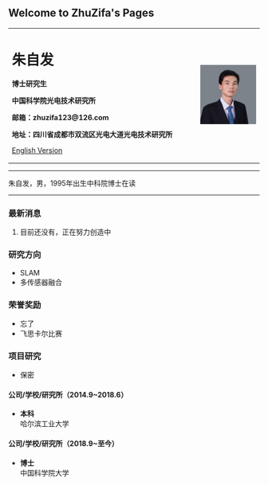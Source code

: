 ## Welcome to ZhuZifa's Pages

<table border="0">
  <tr>
    <td width="75%">
      <h1>朱自发</h1>
      <p><b>博士研究生</b></p>
      <p><b>中国科学院光电技术研究所</b></p>
      <p><b>邮箱：zhuzifa123@126.com</b></p>
      <p><b>地址：四川省成都市双流区光电大道光电技术研究所</b></p>
      <p><a href="/index-en.html">English Version</a></p>
    </td>
    <td width="25%">
      <img src="/profile picture.jpg" width="115%">
    </td>
  </tr>
</table>

---

朱自发，男，1995年出生中科院博士在读

---

### 最新消息
1. 目前还没有，正在努力创造中

### 研究方向
- SLAM
- 多传感器融合

### 荣誉奖励
- 忘了
- 飞思卡尔比赛

### 项目研究
- 保密

#### 公司/学校/研究所（2014.9~2018.6）
- **本科**  
哈尔滨工业大学

#### 公司/学校/研究所（2018.9~至今）
- **博士**  
中国科学院大学
